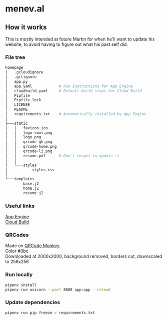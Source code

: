 # menev.al

## How it works

This is mostly intended at future Martin for when he'll want to update his website, to avoid having to figure out what his past self did.

### File tree

```bash
homepage
│   .gcloudignore
│   .gitignore
│   app.py
│   app.yaml            # Run instructions for App Engine
│   cloudbuild.yaml     # Default build steps for Cloud Build
│   Pipfile
│   Pipfile.lock
│   LICENSE
│   README
│   requirements.txt    # Automatically installed by App Engine
│
├───static
│   │   favicon.ico
│   │   logo-smol.png
│   │   logo.png
│   │   qrcode-gh.png
│   │   qrcode-home.png
│   │   qrcode-li.png
│   │   resume.pdf      # Don't forget to update :)
│   │
│   └───styles
│           styles.css
│
└───templates
        base.j2
        home.j2
        resume.j2
```

### Useful links

[App Engine](https://console.cloud.google.com/appengine/services?authuser=1)  
[Cloud Build](https://console.cloud.google.com/cloud-build/dashboard?authuser=1)  

### QRCodes

Made on [QRCode Monkey](https://www.qrcode-monkey.com).  
Color #0bc  
Downloaded at 2000x2000, background removed, borders cut, downscaled to 256x256

### Run locally

```bash
pipenv install
pipenv run uvicorn --port 8888 app:app --reload
```

### Update dependencies

```bash
pipenv run pip freeze > requirements.txt
```
